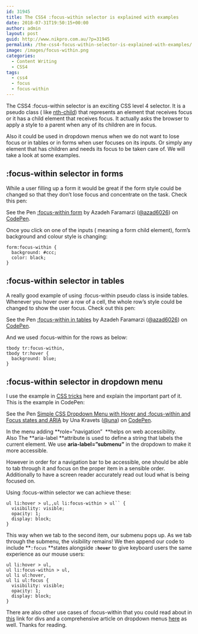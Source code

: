 ```yaml
---
id: 31945
title: The CSS4 :focus-within selector is explained with examples
date: 2018-07-31T19:50:15+00:00
author: admin
layout: post
guid: http://www.nikpro.com.au/?p=31945
permalink: /the-css4-focus-within-selector-is-explained-with-examples/
image: /images/focus-within.png
categories:
  - Content Writing
  - CSS4
tags:
  - css4
  - focus
  - focus-within
---
```

The CSS4 :focus-within selector is an exciting CSS level 4 selector. It is a pseudo class ( like [nth-child](http://www.nikpro.com.au/the-css-nth-child-selector-explained-with-examples/)) that represents an element that receives focus or it has a child element that receives focus. It actually asks the browser to apply a style to a parent when any of its children are in focus. 

Also it could be used in dropdown menus when we do not want to lose focus or in tables or in forms when user focuses on its inputs. Or simply any element that has children and needs its focus to be taken care of. We will take a look at some examples.

## :focus-within selector in forms

While a user filling up a form it would be great if the form style could be changed so that they don&#8217;t lose focus and concentrate on the task. Check this pen:

<p class="codepen" data-height="265" data-theme-id="0" data-slug-hash="rrpgej" data-default-tab="html,result" data-user="azad6026" data-pen-title=":focus-within form">
  See the Pen <a href="https://codepen.io/azad6026/pen/rrpgej/">:focus-within form</a> by Azadeh Faramarzi (<a href="https://codepen.io/azad6026">@azad6026</a>) on <a href="https://codepen.io">CodePen</a>.
</p>



Once you click on one of the inputs ( meaning a form child element), form&#8217;s background and colour style is changing:

`form:focus-within {`  
`  background: #ccc;`  
`  color: black;`  
`}`

## :focus-within selector in tables

A really good example of using :focus-within pseudo class is inside tables. Whenever you hover over a row of a cell, the whole row&#8217;s style could be changed to show the user focus. Check out this pen:

<p class="codepen" data-height="265" data-theme-id="0" data-slug-hash="YjYbxR" data-default-tab="html,result" data-user="azad6026" data-pen-title=":focus-within in tables">
  See the Pen <a href="https://codepen.io/azad6026/pen/YjYbxR/">:focus-within in tables</a> by Azadeh Faramarzi (<a href="https://codepen.io/azad6026">@azad6026</a>) on <a href="https://codepen.io">CodePen</a>.
</p>



And we used :focus-within for the rows as below:

`tbody tr:focus-within,`  
`tbody tr:hover {`  
`  background: blue;`  
`}`

## :focus-within selector in dropdown menu

I use the example in <a href="https://css-tricks.com/solved-with-css-dropdown-menus/" target="_blank" rel="noopener noreferrer">CSS tricks</a> here and explain the important part of it. This is the example in CodePen:

<p class="codepen" data-height="265" data-theme-id="0" data-slug-hash="pVvXmK" data-default-tab="css,result" data-user="una" data-pen-title="Simple CSS Dropdown Menu with Hover and :focus-within and Focus states and ARIA">
  See the Pen <a href="https://codepen.io/una/pen/pVvXmK/">Simple CSS Dropdown Menu with Hover and :focus-within and Focus states and ARIA</a> by Una Kravets (<a href="https://codepen.io/una">@una</a>) on <a href="https://codepen.io">CodePen</a>.
</p>



In the menu adding **role=&#8221;navigation&#8221;  **helps on web accessibility. Also The **aria-label **attribute is used to define a string that labels the current element. We use **aria-label=&#8221;submenu&#8221;** in the dropdown to make it more accessible.

However in order for a navigation bar to be accessible, one should be able to tab through it and focus on the proper item in a sensible order. Additionally to have a screen reader accurately read out loud what is being focused on.

Using :focus-within selector we can achieve these:

`ul li:hover > ul,,ul li:focus-within > ul`` {`  
`  visibility: visible;`  
`  opacity: 1;`  
`  display: block;`  
`}`

This way when we tab to the second item, our submenu pops up. As we tab through the submenu, the visibility remains! We then append our code to include **`:focus` **states alongside **`:hover`** to give keyboard users the same experience as our mouse users:

`ul li:hover > ul,`  
`ul li:focus-within > ul,`  
`ul li ul:hover,`  
`ul li ul:focus {`  
`  visibility: visible;`  
`  opacity: 1;`  
`  display: block;`  
`}`

There are also other use cases of :focus-within that you could read about in <a href="https://css-tricks.com/keeping-parent-visible-child-focus/" target="_blank" rel="noopener noreferrer">this</a> link for divs and a comprehensive article on dropdown menus <a href="https://css-tricks.com/solved-with-css-dropdown-menus/" target="_blank" rel="noopener noreferrer">here</a> as well. Thanks for reading.